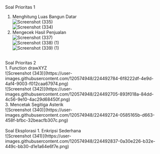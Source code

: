 Soal Prioritas 1 <br>
1. Menghitung Luas Bangun Datar <br>
   ![Screenshot (335)](https://user-images.githubusercontent.com/120574948/224492867-623efe40-82f3-4f3e-8573-e06c251ae0a8.png) <br>
   ![Screenshot (334)](https://user-images.githubusercontent.com/120574948/224492510-e6961c84-4629-4c57-8cf8-9a8ea97a6c45.png) <br>
2. Mengecek Hasil Penjualan <br>
   ![Screenshot (337)](https://user-images.githubusercontent.com/120574948/224492895-e5555087-fa62-4841-9eae-736ed554ece6.png) <br>
   ![Screenshot (338) (1)](https://user-images.githubusercontent.com/120574948/224492964-e06f4eb3-6d9a-4460-92f3-3c1ea7e0556a.png) <br>
   ![Screenshot (339) (1)](https://user-images.githubusercontent.com/120574948/224493035-b1a10d5e-335e-45cc-9662-162bbd4a1fed.png) <br>
<br>
Soal Prioritas 2 <br>
1. Function drawXYZ <br>
   ![Screenshot (343)](https://user-images.githubusercontent.com/120574948/224492784-6f8222df-4e9d-4af4-9003-f012caa67974.png) <br>
   ![Screenshot (342)](https://user-images.githubusercontent.com/120574948/224492705-893f018a-84dd-4c56-9e10-4ac29d68450f.png) <br>
3. Mencetak Segitiga Asterik <br>
   ![Screenshot (340)](https://user-images.githubusercontent.com/120574948/224492724-0585165b-d663-458f-bfbc-32beacfb307c.png) <br>
<br>
Soal Eksplorasi
1. Enkripsi Sederhana <br>
   ![Screenshot (341)](https://user-images.githubusercontent.com/120574948/224492837-0a30e226-b32e-449c-bb30-d1e1a64e6f7e.png)


